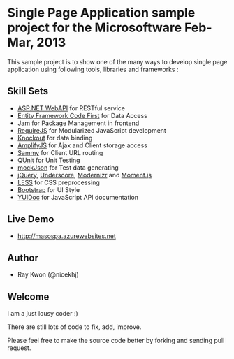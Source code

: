 # Single Page Application sample project for the Microsoftware Feb-Mar, 2013

This sample project is to show one of the many ways to develop single page application using following tools, libraries and frameworks :

## Skill Sets
* [ASP.NET WebAPI](http://www.asp.net/web-api) for RESTful service
* [Entity Framework Code First](http://www.asp.net/entity-framework) for Data Access
* [Jam](http://jamjs.org) for Package Management in frontend
* [RequireJS](http://www.requirejs.org/) for Modularized JavaScript development
* [Knockout](http://knockoutjs.com/) for data binding
* [AmplifyJS](http://amplifyjs.com/) for Ajax and Client storage access
* [Sammy](http://sammyjs.org/) for Client URL routing
* [QUnit](http://qunitjs.com/) for Unit Testing
* [mockJson](http://experiments.mennovanslooten.nl/2010/mockjson/) for Test data generating
* [jQuery](http://jquery.org/), [Underscore](http://underscorejs.org), [Modernizr](http://modernizr.com/) and [Moment.js](momentjs.com)
* [LESS](http://lesscss.org/) for CSS preprocessing
* [Bootstrap](http://twitter.github.com/bootstrap) for UI Style
* [YUIDoc](http://yui.github.com/yuidoc/) for JavaScript API documentation


## Live Demo
* http://masospa.azurewebsites.net


## Author
* Ray Kwon (@nicekhj)

## Welcome
I am a just lousy coder :)

There are still lots of code to fix, add, improve.

Please feel free to make the source code better by forking and sending pull request.


